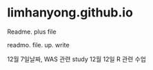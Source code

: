 # limhanyong.github.io

Readme. plus file

readmo. file. up. write

12월 7일날짜, WAS 관련 study
12월 12일 R 관련 수업

